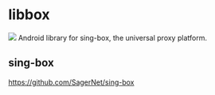 # libbox
[![](https://jitpack.io/v/singbox-android/libbox.svg)](https://jitpack.io/#singbox-android/libbox)
Android library for sing-box, the universal proxy platform.

## sing-box
https://github.com/SagerNet/sing-box
